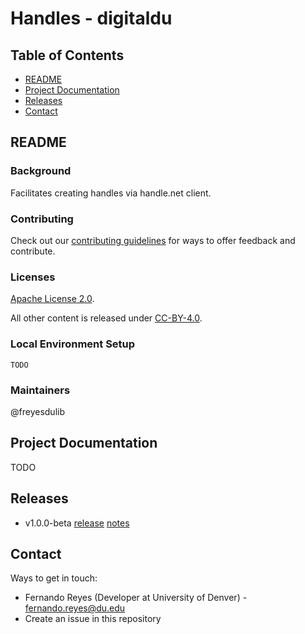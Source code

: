 # Handles - digitaldu

## Table of Contents

* [README](#readme)
* [Project Documentation](#project-documentation)
* [Releases](#releases)
* [Contact](#contact)

## README

### Background

Facilitates creating handles via handle.net client.

### Contributing

Check out our [contributing guidelines](/CONTRIBUTING.md) for ways to offer feedback and contribute.

### Licenses

[Apache License 2.0](https://www.apache.org/licenses/LICENSE-2.0).

All other content is released under [CC-BY-4.0](https://creativecommons.org/licenses/by/4.0/).

### Local Environment Setup

```
TODO
```

### Maintainers

@freyesdulib

## Project Documentation

TODO

## Releases
* v1.0.0-beta [release]() [notes]()


## Contact

Ways to get in touch:

* Fernando Reyes (Developer at University of Denver) - fernando.reyes@du.edu
* Create an issue in this repository